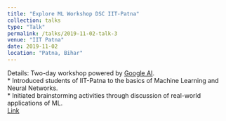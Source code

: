 ```yaml
---
title: "Explore ML Workshop DSC IIT-Patna"
collection: talks
type: "Talk"
permalink: /talks/2019-11-02-talk-3
venue: "IIT Patna"
date: 2019-11-02
location: "Patna, Bihar"
---
```


Details: Two-day workshop powered by [Google AI](https://ai.google/).       
    * Introduced students of IIT-Patna to the basics of Machine Learning and Neural Networks.        
    * Initiated brainstorming activities through discussion of real-world applications of ML.   
    [Link](https://github.com/dsciitpatna/ML-AI-Meetups/tree/master/ExploreML)      

